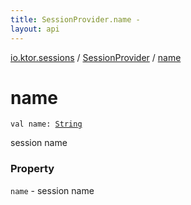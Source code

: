 ```yaml
---
title: SessionProvider.name - 
layout: api
---
```


<div class='api-docs-breadcrumbs'><a href="../index.html">io.ktor.sessions</a> / <a href="index.html">SessionProvider</a> / <a href="./name.html">name</a></div>

# name

<div class="signature"><code><span class="keyword">val </span><span class="identifier">name</span><span class="symbol">: </span><a href="https://kotlinlang.org/api/latest/jvm/stdlib/kotlin/-string/index.html"><span class="identifier">String</span></a></code></div>

session name

### Property

<code>name</code> - session name